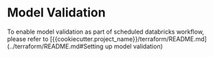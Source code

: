 # Model Validation
To enable model validation as part of scheduled databricks workflow, please refer to [{{cookiecutter.project_name}}/terraform/README.md](../terraform/README.md#Setting up model validation)
